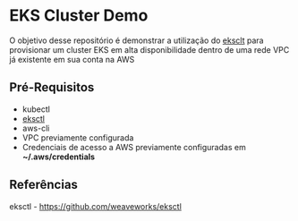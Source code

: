 # EKS Cluster Demo

O objetivo desse repositório é demonstrar a utilização do [eksclt](https://eksctl.io) para provisionar um cluster EKS em alta disponibilidade dentro de uma rede VPC já existente em sua conta na AWS

## Pré-Requisitos

* kubectl
* [eksctl](https://docs.aws.amazon.com/eks/latest/userguide/eksctl.html#installing-eksctl)
* aws-cli
* VPC previamente configurada
* Credenciais de acesso a AWS previamente configuradas em **~/.aws/credentials**

## 



## Referências

eksctl - https://github.com/weaveworks/eksctl